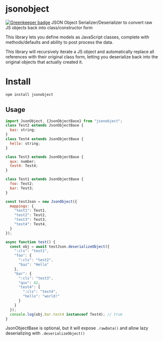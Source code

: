 # jsonobject

[![Greenkeeper badge](https://badges.greenkeeper.io/aikar/json-object.svg)](https://greenkeeper.io/)
JSON Object Serializer/Deserializer to convert raw JS objects back into class/constructor form

This library lets you define models as JavaScript classes, complete with methods/defaults and ability to post process the data.

This library will recursively iterate a JS object and automatically replace all references with their original class form,
letting you deserialize back into the original objects that actually created it.

# Install
```bash
npm install jsonobject
```

## Usage
```javascript
import JsonObject, {JsonObjectBase} from "jsonobject";
class Test2 extends JsonObjectBase {
  baz: string;
}
class Test4 extends JsonObjectBase {
  hello: string;
}

class Test3 extends JsonObjectBase {
  qux: number;
  test4: Test4;
}

class Test1 extends JsonObjectBase {
  foo: Test2;
  bar: Test3;
}

const testJson = new JsonObject({
  mappings: {
    "test1": Test1,
    "test2": Test2,
    "test3": Test3,
    "test4": Test4,
  }
});

async function test() {
  const obj = await testJson.deserializeObject({
    ":cls": "test1",
    "foo": {
      ":cls": "test2",
      "baz": "Hello"
    },
    "bar": {
      ":cls": "test3",
      "qux": 42,
      "test4": {
        ":cls": "test4",
        "hello": "world!"
      }
    }
  });
  console.log(obj.bar.test4 instanceof Test4); // true
}
```
JsonObjectBase is optional, but it will expose `.rawData()` and allow lazy deserializing with `.deserializeObject()`
